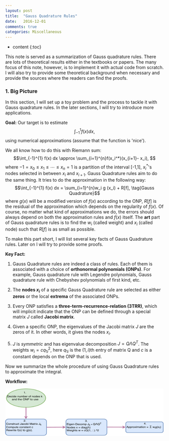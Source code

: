 ```yaml
---
layout: post
title:  "Gauss Quadrature Rules"
date:   2016-12-01
comments: true
categories: Miscellaneous
---
```

* content
{:toc}

This note is served as a summarization of Gauss quadrature rules. There are lots of theoretical results either in the textbooks or papers. The many focus of this note, however, is to implement it with actual code from scratch. I will also try to provide some theoretical background when necessary and provide the sources where the readers can find the proofs. 

### 1. Big Picture

In this section, I will set up a toy problem and the process to tackle it with Gauss quadrature rules. In the later sections, I will try to introduce more applications. 

__Goal:__ Our target is to estimate $$\int_{-1}^{1} f(x) dx, $$
using numerical approximations (assume that the function is 'nice').

We all know how to do this with Riemann sum: 
$$\int_{-1}^{1} f(x) dx \approx \sum_{i=1}^{n}f(x_i^*)(x_{i+1}- x_i), $$
where $-1=x_0\leq x_1 \leq \cdots \leq x_n = 1$ is a partition of the interval [-1,1], $x_i^*$'s nodes selected in between $x_i$ and $x_{i+1}$.
Gauss Quadrature rules aim to do the same thing. It tries to do the approximation in the following way:
$$\int_{-1}^{1} f(x) dx = \sum_{i=1}^{n}w_i g (x_i) + R[f], \tag{Gauss Quadrature}$$
where $g(x)$ will be a modified version of $f(x)$ according to the ONP, $R[f]$ is the residual of the approximation which depends on the regularity of $f(x)$. Of course, no matter what kind of approximations we do, the errors should always depend on both the approximation rules and $f(x)$ itself. The __art__ part of Gauss quadrature rules is to find the $w_i$ (called weight) and $x_i$ (called node) such that $R[f]$ is as small as possible.

To make this part short, I will list several key facts of Gauss Quadrature rules. Later on I will try to provide some proofs.

__Key Fact:__

1.  Gauss Quadrature rules are indeed a class of rules. Each of them is associated with a choice of __orthonormal polynomials (ONPs)__. For example, Gauss quadrature rule with Legendre polynomials, Gauss quadrature rule with Chebyshev polynomials of first kind, etc.

2.  The __nodes $x_i$__ of a specific Gauss Quadrature rule are selected as either __zeros__ or the local __extrema__ of the associated ONPs. 

3.  Every ONP satisfies a __three-term-recurrence-relation (3TRR)__, which will implicit indicate that the ONP can be defined through a special matrix $J$ called __Jacobi matrix__. 

4.  Given a specific ONP, the eigenvalues of the Jacobi matrix $J$ are the zeros of it. In other words, it gives the nodes $x_i$.

5.  $J$ is _symmetric_ and has eigenvalue decomposition  $J = Q\Lambda Q^T$. The weights $w_i = c q_{1i}^2$, here $q_{1i}$ is the $(1,i)$th entry of matrix Q and $c$ is a constant depends on the ONP that is used. 

Now we summarize the whole procedure of using Gauss Quadrature rules to approximate the integral.

__Workflow:__

<div> <center><img src="/Img/Gauss_Quadrature.pdf" alt=" " align="middle" height="150" width="600"></center> </div>